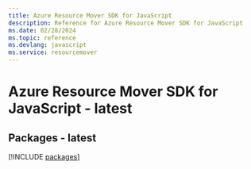 ```yaml
---
title: Azure Resource Mover SDK for JavaScript
description: Reference for Azure Resource Mover SDK for JavaScript
ms.date: 02/28/2024
ms.topic: reference
ms.devlang: javascript
ms.service: resourcemover
---
```

# Azure Resource Mover SDK for JavaScript - latest
## Packages - latest
[!INCLUDE [packages](resource-mover-index.md)]